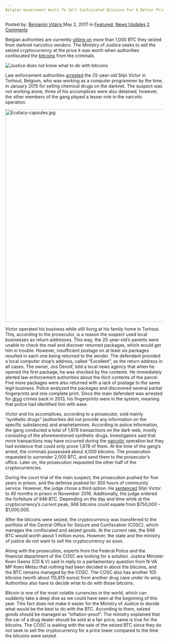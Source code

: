 ```yaml
---
Belgian Government Waits To Sell Confiscated Bitcoins For A Better Price
---
```

<article class="post-listing post-19582 post type-post status-publish format-standard has-post-thumbnail hentry category-deepdot-news category-news-updates tag-belgian tag-bitcoins tag-confiscated tag-government tag-price tag-sell tag-waits">
    <div class="post-inner">
        <span>Posted by: <a href="https://www.deepdotweb.com/author/benjaminvi/" title="">Benjamin Vitáris </a></span>
    <span>May 2, 2017</span>
    <span>in <a href="https://www.deepdotweb.com/category/deepdot-news/" rel="category tag">Featured</a>, <a href="https://www.deepdotweb.com/category/news-updates/" rel="category tag">News Updates</a></span>
    <span><a href="https://www.deepdotweb.com/2017/05/02/belgian-government-waits-sell-confiscated-bitcoins-better-price/#comments">2 Comments</a></span>
    </p>
    <div class="clear"></div>
    <div class="entry">
    <p>Belgian authorities are currently <a href="http://www.standaard.be/cnt/dmf20170414_02835694">sitting on</a> more than 1,000 BTC they seized from darknet narcotics vendors. The Ministry of Justice seeks to sell the seized cryptocurrency at the price it was worth when authorities confiscated the <a href="https://www.deepdotweb.com/2017/04/07/prison-former-bitcoin-exchange-ceo/">bitcoins</a> from the criminals.</p>
    <p><img class="wp-image-19587 aligncenter" src="https://www.deepdotweb.com/wp-content/uploads/2017/05/justice-does-not-know-what-to-do-with-bitcoins.jpeg" alt="Justice does not know what to do with bitcoins" srcset="https://www.deepdotweb.com/wp-content/uploads/2017/05/justice-does-not-know-what-to-do-with-bitcoins.jpeg 568w, https://www.deepdotweb.com/wp-content/uploads/2017/05/justice-does-not-know-what-to-do-with-bitcoins-300x198.jpeg 300w" sizes="(max-width: 568px) 100vw, 568px" /></p>
    <p>Law enforcement authorities <a href="https://www.deepdotweb.com/2016/11/04/belgian-amphetamine-vendor-arrested-due-to-insufficient-postage-on-his-packages/">arrested</a> the 25-year-old Stijn Victor in Torhout, Belgium, who was working as a computer programmer by the time, in January 2015 for selling chemical drugs on the darknet. The suspect was not working alone, three of his accomplices were also detained, however, the other members of the gang played a lesser role in the narcotic operation.</p>
    <p><img class="wp-image-19588 aligncenter" src="https://www.deepdotweb.com/wp-content/uploads/2017/05/ecstacy-capsules-jpg.jpeg" alt="Ecstacy-capsules.jpg" width="898" height="673" srcset="https://www.deepdotweb.com/wp-content/uploads/2017/05/ecstacy-capsules-jpg.jpeg 1436w, https://www.deepdotweb.com/wp-content/uploads/2017/05/ecstacy-capsules-jpg-300x225.jpeg 300w, https://www.deepdotweb.com/wp-content/uploads/2017/05/ecstacy-capsules-jpg-1024x768.jpeg 1024w" sizes="(max-width: 898px) 100vw, 898px" /></p>
    <p>Victor operated his business while still living at his family home in Torhout. This, according to the prosecutor, is a reason the suspect used local businesses as return addresses. This way, the 25-year-old’s parents were unable to check the mail and discover returned packages, which would get him in trouble. However, insufficient postage on at least six packages resulted in each one being returned to the sender. The defendant provided a local computer shop’s address, called &#8220;Excellent&#8221;, as the return address in all cases. The owner, Jos Denolf, told a local news agency that when he opened the first package, he was shocked by the contents. He immediately alerted law enforcement authorities about the illicit contents of the parcel. Five more packages were also returned with a lack of postage to the same legit business. Police analyzed the packages and discovered several partial fingerprints and one complete print. Since the main defendant was arrested for <a href="https://www.deepdotweb.com/tag/drugs/">drug</a> crimes back in 2013, his fingerprints were in the system, meaning that police had identified him with ease.</p>
    <p>Victor and his accomplices, according to a prosecutor, sold mainly “synthetic drugs” (authorities did not provide any information on the specific substances) and amphetamines. According to police information, the gang conducted a total of 1,878 transactions on the dark web, mostly consisting of the aforementioned synthetic drugs. Investigators said that more transactions may have occurred during the <a href="https://www.deepdotweb.com/2017/04/13/german-ordered-narcotics-dark-web-sent-46000-phishing-emails/">narcotic</a> operation but they had evidence that could only prove 1,878 of them. At the time of the gang’s arrest, the criminals possessed about 4,000 bitcoins. The prosecution requested to surrender 2,000 BTC, and send them to the prosecutor’s office. Later on, the prosecution requested the other half of the cryptocurrencies.</p>
    <p>During the court trial of the main suspect, the prosecution pushed for five years in prison, and the defense pushed for 300 hours of community service. However, the judge chose a third option. He <a href="https://www.deepdotweb.com/2017/01/27/belgian-amphetamine-vendor-sentenced-forfeit-946-bitcoins-spend-40-months-prison/">sentenced</a> Stijn Victor to 40 months in prison in November 2016. Additionally, the judge ordered the forfeiture of 946 BTC. Depending on the day and time while at the cryptocurrency’s current peak, 946 bitcoins could equate from $750,000 – $1,000,000.</p>
    <p>After the bitcoins were seized, the cryptocurrency was transferred to the portfolio of the Central Office for Seizure and Confiscation (COSC), which manages the confiscated and seized goods. At the current rate, the 946 BTC would worth about 1 million euros. However, the state and the ministry of justice do not want to sell the cryptocurrency so soon.</p>
    <p>Along with the prosecution, experts from the Federal Police and the financial department of the COSC are looking for a solution. Justice Minister Koen Geens (CD &amp; V) said in reply to a parliamentary question from N-VA MP Koen Metsu that nothing had been decided in about the bitcoins, and the BTC remains managed by the COSC. The COSC also has another 105 bitcoins (worth about 115,815 euros) from another drug case under its wing. Authorities also have to decide what to do with those bitcoins.</p>
    <p><a id="post-19582-_gjdgxs"></a> Bitcoin is one of the most volatile currencies in the world, which can suddenly take a deep dive as we could have seen at the beginning of this year. This fact does not make it easier for the Ministry of Justice to decide what would be the best to do with the BTC. According to them, seized goods should be managed as &#8220;inflation-proof&#8221;. The ministry explained that the car of a drug dealer should be sold at a fair price, same is true for the bitcoins. The COSC is waiting with the sale of the seized BTC since they do not seek to sell the cryptocurrency for a price lower compared to the time the bitcoins were seized.</p>
    </div>
    <span style="display:none"><a href="https://www.deepdotweb.com/tag/belgian/" rel="tag">belgian</a> <a href="https://www.deepdotweb.com/tag/bitcoins/" rel="tag">bitcoins</a> <a href="https://www.deepdotweb.com/tag/confiscated/" rel="tag">confiscated</a> <a href="https://www.deepdotweb.com/tag/government/" rel="tag">government</a> <a href="https://www.deepdotweb.com/tag/price/" rel="tag">price</a> <a href="https://www.deepdotweb.com/tag/sell/" rel="tag">sell</a> <a href="https://www.deepdotweb.com/tag/waits/" rel="tag">waits</a></span> <span style="display:none" class="updated">2017-05-02</span>
    <div style="display:none" class="vcard author" itemprop="author" itemscope itemtype="http://schema.org/Person"><strong class="fn" itemprop="name"><a href="https://www.deepdotweb.com/author/benjaminvi/" title="Posts by Benjamin Vitáris" rel="author">Benjamin Vitáris</a></strong></div>
    </div>
</article>

